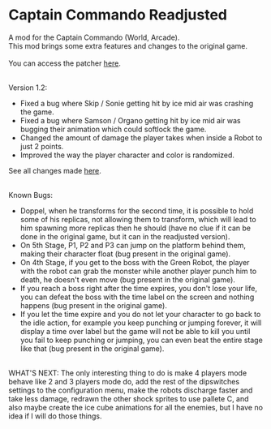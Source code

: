 # Captain Commando Readjusted
A mod for the Captain Commando (World, Arcade).
<br/>
This mod brings some extra features and changes to the original game.
<br/><br/>
You can access the patcher [here](https://gamehackfan.github.io/captre/).
<br/><br/>

Version 1.2:
- Fixed a bug where Skip / Sonie getting hit by ice mid air was crashing the game.
- Fixed a bug where Samson / Organo getting hit by ice mid air was bugging their animation which could softlock the game.
- Changed the amount of damage the player takes when inside a Robot to just 2 points.
- Improved the way the player character and color is randomized.

See all changes made [here](https://github.com/GameHackFan/captre/blob/main/changelog).
<br/><br/>

Known Bugs:
- Doppel, when he transforms for the second time, it is possible to hold some of his replicas, not allowing them to transform, which will lead to him spawning more replicas then he should (have no clue if it can be done in the original game, but it can in the readjusted version).
- On 5th Stage, P1, P2 and P3 can jump on the platform behind them, making their character float
(bug present in the original game).
- On 4th Stage, if you get to the boss with the Green Robot, the player with the robot can grab the monster while another player punch him to death, he doesn't even move (bug present in the original game).
- If you reach a boss right after the time expires, you don't lose your life, you can defeat the boss with the time label on the screen and nothing happens (bug present in the original game).
- If you let the time expire and you do not let your character to go back to the idle action, for example you keep punching or jumping forever, it will display a time over label but the game will not be able to kill you until you fail to keep punching or jumping, you can even beat the entire stage like that (bug present in the original game).
<br/><br/>



WHAT'S NEXT: The only interesting thing to do is make 4 players mode behave like 2 and 3 players mode do, add the rest of the dipswitches settings to the configuration menu, make the robots discharge faster and take less damage, redrawn the other shock sprites to use pallete C, and also maybe create the ice cube animations for all the enemies, but I have no idea if I will do those things.

